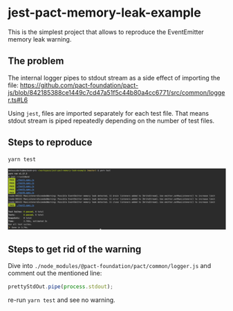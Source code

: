 # jest-pact-memory-leak-example

This is the simplest project that allows to reproduce the EventEmitter
memory leak warning.

## The problem

The internal logger pipes to stdout stream as a side effect of importing the file:
https://github.com/pact-foundation/pact-js/blob/842185388ce1449c7cd47a51f5c44b80a4cc6771/src/common/logger.ts#L6

Using `jest`, files are imported separately for each test file. That means stdout stream
is piped repeatedly depending on the number of test files.

## Steps to reproduce
```
yarn test
```

![](./screenshot.png)

## Steps to get rid of the warning

Dive into `./node_modules/@pact-foundation/pact/common/logger.js` and comment out
the mentioned line:

```js
prettyStdOut.pipe(process.stdout);
```

re-run `yarn test` and see no warning.
